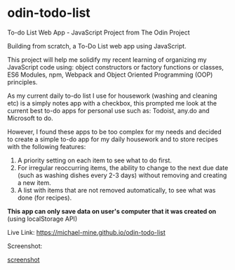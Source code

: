 # odin-todo-list
To-do List Web App - JavaScript Project from The Odin Project

Building from scratch, a To-Do List web app using JavaScript.

This project will help me solidify my recent learning of organizing my JavaScript code using: object constructors or factory functions or classes, ES6 Modules, npm, Webpack and Object Oriented Programming (OOP) principles.

As my current daily to-do list I use for housework (washing and cleaning etc) is a simply notes app with a checkbox, this prompted me look at the current best to-do apps for personal use such as: Todoist, any.do and Microsoft to do.

However, I found these apps to be too complex for my needs and decided to create a simple to-do app for my daily housework and to store recipes with the following features:

1. A priority setting on each item to see what to do first.
2. For irregular reoccurring items, the ability to change to the next due date (such as washing dishes every 2-3 days) without removing and creating a new item.
3. A list with items that are not removed automatically, to see what was done (for recipes).

**This app can only save data on user's computer that it was created on** (using localStorage API)

Live Link: https://michael-mine.github.io/odin-todo-list

Screenshot: 

[screenshot](./src/images/To%20Do%20List%20Screenshot.jpg)